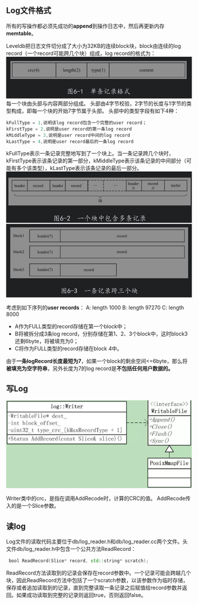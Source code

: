 ## Log文件格式
所有的写操作都必须先成功的**append**到操作日志中，然后再更新内存**memtable**。

Leveldb把日志文件切分成了大小为32KB的连续block块，block由连续的log record（一个record可能跨几个块）组成，log record的格式为：
![](../../img/Pasted%20image%2020220909201210.png)
每一个块由头部与内容两部分组成。
头部由4字节校验，2字节的长度与1字节的类型构成，即每一个块的开始7字节属于头部。
头部中的类型字段有如下4种：
```c++
kFullType = 1,说明该log record包含一个完整的user record；
kFirstType = 2,说明是user record的第一条log record
kMiddleType = 3,说明是user record中间的log record
kLastType = 4,说明是user record最后的一条log record
```

kFullType表示一条记录完整地写到了一个块上。当一条记录跨几个块时，kFirstType表示该条记录的第一部分，kMiddleType表示该条记录的中间部分（可能有多个该类型），kLastType表示该条记录的最后一部分。
![](../../img/Pasted%20image%2020220909201532.png)
![](../../img/Pasted%20image%2020220909201542.png)


考虑到如下序列的**user records**： 
A: length 1000 
B: length 97270 
C: length 8000

-   A作为FULL类型的record存储在第一个block中；
-   B将被拆分成3条log record，分别存储在第1、2、3个block中，这时block3还剩6byte，将被填充为0；
-   C将作为FULL类型的record存储在block 4中。

由于**一条logRecord长度最短为7**，如果一个block的剩余空间<=6byte，那么将**被填充为空字符串**，另外长度为7的log record是**不包括任何用户数据的。**

## 写Log
![](../../img/Pasted%20image%2020220909202117.png)

Writer类中的crc，是指在调用AddRecode时，计算的CRC的值。
AddRecode传入的是一个Slice参数。


## 读log
Log文件的读取代码主要位于db/log_reader.h和db/log_reader.cc两个文件。头文件db/log_reader.h中包含一个公共方法ReadRecord：
```C++
 bool ReadRecord(Slice* record, std::string* scratch);
```

ReadRecord方法读取到的记录会保存在record参数中。一个记录可能会跨越几个块，因此ReadRecord方法中包括了一个scratch参数，以该参数作为临时存储，保存或者追加读取到的记录，直到完整读取一条记录之后赋值给record参数并返回。如果成功读取到完整的记录则返回true，否则返回false。
